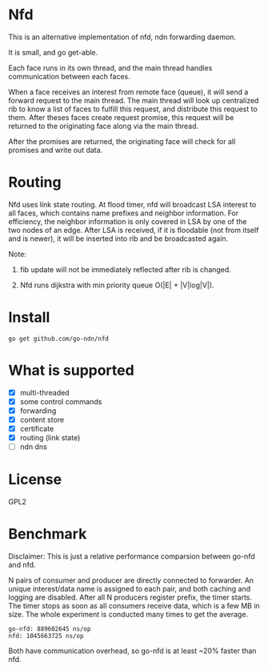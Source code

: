 Nfd
===
This is an alternative implementation of nfd, ndn forwarding daemon.

It is small, and go get-able.

Each face runs in its own thread, and the main thread handles communication between each faces.

When a face receives an interest from remote face (queue), it will send a forward request to the main thread. The main thread will look up centralized rib to know a list of faces to fulfill this request, and distribute this request to them. After theses faces create request promise, this request will be returned to the originating face along via the main thread.

After the promises are returned, the originating face will check for all promises and write out data.

Routing
=======
Nfd uses link state routing. At flood timer, nfd will broadcast LSA interest to all faces, which contains name prefixes and neighbor information. For efficiency, the neighbor information is only covered in LSA by one of the two nodes of an edge. After LSA is received, if it is floodable (not from itself and is newer), it will be inserted into rib and be broadcasted again. 

Note:

1. fib update will not be immediately reflected after rib is changed.

2. Nfd runs dijkstra with min priority queue O(|E| + |V|log|V|).

Install
=======
```
go get github.com/go-ndn/nfd
```

What is supported
=================
- [x] multi-threaded
- [x] some control commands
- [x] forwarding
- [x] content store
- [x] certificate
- [x] routing (link state)
- [ ] ndn dns

License
=======
GPL2

Benchmark
=========
Disclaimer: This is just a relative performance comparsion between go-nfd and nfd.

N pairs of consumer and producer are directly connected to forwarder. An unique interest/data name is assigned to each pair, and both caching and logging are disabled. After all N producers register prefix, the timer starts. The timer stops as soon as all consumers receive data, which is a few MB in size. The whole experiment is conducted many times to get the average.

```
go-nfd: 889602645 ns/op
nfd: 1045663725 ns/op
```

Both have communication overhead, so go-nfd is at least ~20% faster than nfd.
